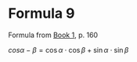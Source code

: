 # Formula 9

Formula from [Book 1](../Buch1.md), p. 160

$cos{\alpha - \beta} = \cos{\alpha}\cdot\cos{\beta} + \sin{\alpha}\cdot\sin{\beta}$
